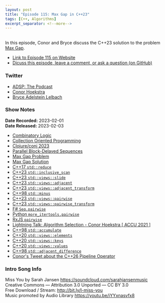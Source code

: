 ```yaml
---
layout: post
title: "Episode 115: Max Gap in C++23"
tags: [C++, Algorithms]
excerpt_separator: <!--more-->
---
```


<div id="buzzsprout-player-12176026"></div><script src="https://www.buzzsprout.com/1501960/12176026-episode-115-max-gap-in-c-23.js?container_id=buzzsprout-player-12176026&player=small" type="text/javascript" charset="utf-8"></script>

<br>In this episode, Conor and Bryce discuss the C++23 solution to the problem [Max Gap](https://leetcode.com/problems/maximum-gap/).
 
<!--more-->

* [Link to Episode 115 on Website](https://adspthepodcast.com/2023/02/03/Episode-115.html)
* [Dicuss this episode, leave a comment, or ask a question (on GitHub)](https://github.com/codereport/adsp2/discussions/5)

### Twitter
 
* [ADSP: The Podcast](https://twitter.com/adspthepodcast) 
* [Conor Hoekstra](https://twitter.com/code_report)
* [Bryce Adelstein Lelbach](https://twitter.com/blelbach)

### Show Notes
 
**Date Recorded:** 2023-02-01 <br>
**Date Released:** 2023-02-03

* [Combinatory Logic](https://combinatorylogic.com/)
* [Collection Oriented Programming](https://wiki.c2.com/?CollectionOrientedProgramming)
* [Clojure/conj 2023](https://2023.clojure-conj.org/)
* [Parallel Block-Delayed Sequences](https://dl.acm.org/doi/pdf/10.1145/3503221.3508434)
* [Max Gap Problem](https://leetcode.com/problems/maximum-gap/)
* [Max Gap Solution](https://github.com/codereport/top10/blob/main/06_max_gap/max_gap.cpp)
* [C++17 `std::reduce`](https://en.cppreference.com/w/cpp/algorithm/reduce)
* [C++23 `std::inclusive_scan`](https://en.cppreference.com/w/cpp/algorithm/inclusive_scan)
* [C++23 `std::views::slide`](https://en.cppreference.com/w/cpp/ranges/slide_view)
* [C++23 `std::views::adjacent`](https://en.cppreference.com/w/cpp/ranges/adjacent_view)
* [C++23 `std::views::adjacent_transform`](https://en.cppreference.com/w/cpp/ranges/adjacent_transform_view)
* [C++98 `std::minus`](https://en.cppreference.com/w/cpp/utility/functional/minus)
* [C++23 `std::views::pairwise`](https://en.cppreference.com/w/cpp/ranges/adjacent_view)
* [C++23 `std::views::pairwise_transform`](https://en.cppreference.com/w/cpp/ranges/adjacent_transform_view)
* [F# `Seq.pairwise`](https://fsharp.github.io/fsharp-core-docs/reference/fsharp-collections-seqmodule.html#pairwise)
* [Python `more_itertools.pairwise`](https://more-itertools.readthedocs.io/en/stable/api.html#more_itertools.pairwise)
* [RxJS `pairwise`](https://rxjs.dev/api/operators/pairwise)
* [Lightning Talk: Algorithm Selection - Conor Hoekstra [ ACCU 2021 ]](https://www.youtube.com/watch?v=nV4uXgyDCqc)
* [C++98 `std::accumulate`](https://en.cppreference.com/w/cpp/algorithm/accumulate)
* [C++20 `std::views::elements`](https://en.cppreference.com/w/cpp/ranges/elements_view)
* [C++20 `std::views::keys`](https://en.cppreference.com/w/cpp/ranges/keys_view)
* [C++20 `std::views::values`](https://en.cppreference.com/w/cpp/ranges/values_view)
* [C++98 `std::adjacent_difference`](https://en.cppreference.com/w/cpp/algorithm/adjacent_difference)
* [Conor's Tweet about the C++26 Pipeline Operator](https://twitter.com/code_report/status/1620210100119158784?s=20)

### Intro Song Info
 
Miss You by Sarah Jansen https://soundcloud.com/sarahjansenmusic<br>
Creative Commons — Attribution 3.0 Unported — CC BY 3.0<br>
Free Download / Stream: http://bit.ly/l-miss-you<br>
Music promoted by Audio Library https://youtu.be/iYYxnasvfx8<br>
